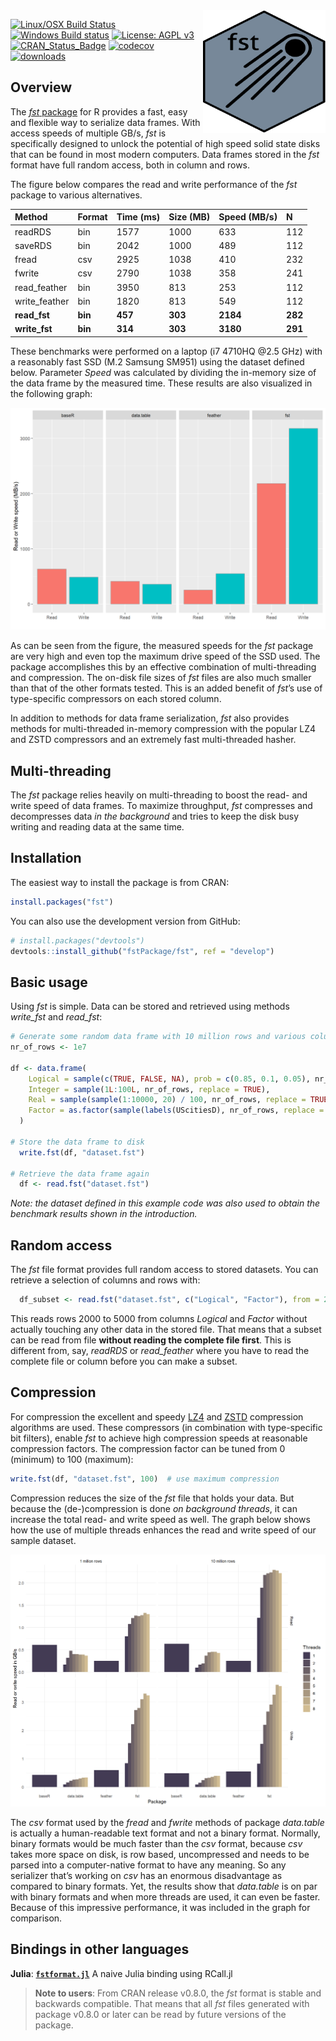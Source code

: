 
<!-- README.md is generated from README.Rmd. Please edit that file -->

<img src="fst.png" align="right" height="196" width="196" />

[![Linux/OSX Build
Status](https://travis-ci.org/fstpackage/fst.svg?branch=develop)](https://travis-ci.org/fstpackage/fst)
[![Windows Build
status](https://ci.appveyor.com/api/projects/status/6g6kp8onpb26jhnm/branch/develop?svg=true)](https://ci.appveyor.com/project/fstpackage/fst/branch/develop)
[![License: AGPL
v3](https://img.shields.io/badge/License-AGPL%20v3-blue.svg)](https://www.gnu.org/licenses/agpl-3.0)
[![CRAN\_Status\_Badge](http://www.r-pkg.org/badges/version/fst)](https://cran.r-project.org/package=fst)
[![codecov](https://codecov.io/gh/fstpackage/fst/branch/develop/graph/badge.svg)](https://codecov.io/gh/fstpackage/fst)
[![downloads](http://cranlogs.r-pkg.org/badges/fst)](http://cran.rstudio.com/web/packages/fst/index.html)

## Overview

The [*fst* package](https://github.com/fstpackage/fst) for R provides a
fast, easy and flexible way to serialize data frames. With access speeds
of multiple GB/s, *fst* is specifically designed to unlock the potential
of high speed solid state disks that can be found in most modern
computers. Data frames stored in the *fst* format have full random
access, both in column and rows.

The figure below compares the read and write performance of the *fst*
package to various
alternatives.

| Method         | Format  | Time (ms) | Size (MB) | Speed (MB/s) | N       |
| :------------- | :------ | :-------- | :-------- | :----------- | :------ |
| readRDS        | bin     | 1577      | 1000      | 633          | 112     |
| saveRDS        | bin     | 2042      | 1000      | 489          | 112     |
| fread          | csv     | 2925      | 1038      | 410          | 232     |
| fwrite         | csv     | 2790      | 1038      | 358          | 241     |
| read\_feather  | bin     | 3950      | 813       | 253          | 112     |
| write\_feather | bin     | 1820      | 813       | 549          | 112     |
| **read\_fst**  | **bin** | **457**   | **303**   | **2184**     | **282** |
| **write\_fst** | **bin** | **314**   | **303**   | **3180**     | **291** |

These benchmarks were performed on a laptop (i7 4710HQ @2.5 GHz) with a
reasonably fast SSD (M.2 Samsung SM951) using the dataset defined below.
Parameter *Speed* was calculated by dividing the in-memory size of the
data frame by the measured time. These results are also visualized in
the following graph:

![](README-speed-bench-1.png)<!-- -->

As can be seen from the figure, the measured speeds for the *fst*
package are very high and even top the maximum drive speed of the SSD
used. The package accomplishes this by an effective combination of
multi-threading and compression. The on-disk file sizes of *fst* files
are also much smaller than that of the other formats tested. This is an
added benefit of *fst*’s use of type-specific compressors on each stored
column.

In addition to methods for data frame serialization, *fst* also provides
methods for multi-threaded in-memory compression with the popular LZ4
and ZSTD compressors and an extremely fast multi-threaded hasher.

## Multi-threading

The *fst* package relies heavily on multi-threading to boost the read-
and write speed of data frames. To maximize throughput, *fst* compresses
and decompresses data *in the background* and tries to keep the disk
busy writing and reading data at the same time.

## Installation

The easiest way to install the package is from CRAN:

``` r
install.packages("fst")
```

You can also use the development version from GitHub:

``` r
# install.packages("devtools")
devtools::install_github("fstPackage/fst", ref = "develop")
```

## Basic usage

Using *fst* is simple. Data can be stored and retrieved using methods
*write\_fst* and
*read\_fst*:

``` r
# Generate some random data frame with 10 million rows and various column types
nr_of_rows <- 1e7

df <- data.frame(
    Logical = sample(c(TRUE, FALSE, NA), prob = c(0.85, 0.1, 0.05), nr_of_rows, replace = TRUE),
    Integer = sample(1L:100L, nr_of_rows, replace = TRUE),
    Real = sample(sample(1:10000, 20) / 100, nr_of_rows, replace = TRUE),
    Factor = as.factor(sample(labels(UScitiesD), nr_of_rows, replace = TRUE))
  )

# Store the data frame to disk
  write.fst(df, "dataset.fst")
  
# Retrieve the data frame again
  df <- read.fst("dataset.fst")
```

*Note: the dataset defined in this example code was also used to obtain
the benchmark results shown in the introduction.*

## Random access

The *fst* file format provides full random access to stored datasets.
You can retrieve a selection of columns and rows
with:

``` r
  df_subset <- read.fst("dataset.fst", c("Logical", "Factor"), from = 2000, to = 5000)
```

This reads rows 2000 to 5000 from columns *Logical* and *Factor* without
actually touching any other data in the stored file. That means that a
subset can be read from file **without reading the complete file
first**. This is different from, say, *readRDS* or *read\_feather* where
you have to read the complete file or column before you can make a
subset.

## Compression

For compression the excellent and speedy
[LZ4](https://github.com/lz4/lz4) and
[ZSTD](https://github.com/facebook/zstd) compression algorithms are
used. These compressors (in combination with type-specific bit filters),
enable *fst* to achieve high compression speeds at reasonable
compression factors. The compression factor can be tuned from 0
(minimum) to 100 (maximum):

``` r
write.fst(df, "dataset.fst", 100)  # use maximum compression
```

Compression reduces the size of the *fst* file that holds your data. But
because the (de-)compression is done *on background threads*, it can
increase the total read- and write speed as well. The graph below shows
how the use of multiple threads enhances the read and write speed of our
sample dataset.

![](README-multi-threading-1.png)<!-- -->

The *csv* format used by the *fread* and *fwrite* methods of package
*data.table* is actually a human-readable text format and not a binary
format. Normally, binary formats would be much faster than the *csv*
format, because *csv* takes more space on disk, is row based,
uncompressed and needs to be parsed into a computer-native format to
have any meaning. So any serializer that’s working on *csv* has an
enormous disadvantage as compared to binary formats. Yet, the results
show that *data.table* is on par with binary formats and when more
threads are used, it can even be faster. Because of this impressive
performance, it was included in the graph for comparison.

## Bindings in other languages

**Julia**:
[**`fstformat.jl`**](https://github.com/xiaodaigh/fstformat.jl) A naive
Julia binding using RCall.jl

> **Note to users**: From CRAN release v0.8.0, the *fst* format is
> stable and backwards compatible. That means that all *fst* files
> generated with package v0.8.0 or later can be read by future versions
> of the package.
